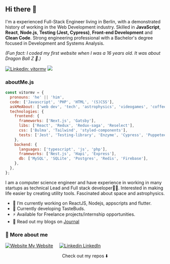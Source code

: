 ## Hi there 👋

I'm a experienced Full-Stack Engineer living in Berlin, with a demonstrated history of working in the Web Development industry. Skilled in **JavaScript**, **React**, **Node.js**, **Testing (Jest, Cypress)**, **Front-end Development** and **Clean Code**. Strong engineering professional with a Bachelor's degree focused in Development and Systems Analysis. 

*(Fun fact: I coded my first website when I was a 16 years old. It was about Dragon Ball Z 🙈.)*

[![Linkedin: vitormv](https://img.shields.io/badge/-vitormv-blue?style=flat-square&logo=Linkedin&logoColor=white&link=hhttps://www.linkedin.com/in/vitormv/)](https://www.linkedin.com/in/vitormv/)
![](https://visitor-badge.glitch.me/badge?page_id=vitormv.vitormv)

### aboutMe.js

```javascript
const vitormv = {
  pronouns: 'he' || 'him',
  code: ['Javascript', 'PHP', 'HTML', '(S)CSS'],
  askMeAbout: ['web dev', 'tech', 'astrophysics', 'videogames', 'coffee'],
  technologies: {
    frontend: {
      frameworks: ['Next.js', 'Gatsby'],
      libs: ['React', 'Redux', 'Redux-saga', 'Reselect'],    
      css: ['Bulma', 'Tailwind', 'styled-components'],
      tests: ['Jest', 'Testing-library', 'Enzyme', 'Cypress', 'Puppeteer'],
    },
    backend: {
      languages: ['typescript', 'js', 'php'],
      frameworks: ['Nest.js', 'Hapi', 'Express'],
      db: ['MySQL', 'SQLite', 'Postgres', 'Redis', 'Firebase'],
    },
  },
};
```

I am a computer science engineer and have experience in working in many startups as technical Lead and Full stack developer👨‍💻. Interested in making life easier by creating utility tools. Fascinated about space and astrophysics.


- 🔭 I’m currently working on ReactJS, Nodejs, appscripts and flutter.
- 🍔 Currently developing TasteBuds.
- ⚡  Available for Freelance projects/internship opportunities.
- 💬 Read out my blogs on [Journal](https://journaldev.netlify.app)

### 👀 More about me
[![Website](https://vmello.com/favicons/favicon-16x16.png) My Website](https://vmello.com/)
&nbsp;&nbsp;&nbsp;
[![Linkedin](https://i.stack.imgur.com/gVE0j.png) LinkedIn](https://www.linkedin.com/in/vitormv/)


<p align="center">
Check out my repos ⬇️  
</p>


